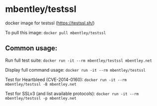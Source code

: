 mbentley/testssl
==================

docker image for testssl (https://testssl.sh/)

To pull this image:
`docker pull mbentley/testssl`

## Common usage:
Run full test suite:
`docker run -it --rm mbentley/testssl mbentley.net`

Display full command usage:
`docker run -it --rm mbentley/testssl`

Test for Heartbleed (CVE-2014-0160):
`docker run -it --rm mbentley/testssl -B mbentley.net`

Test for SSLv3 (and list available protocols):
`docker run -it --rm mbentley/testssl -p mbentley.net`
